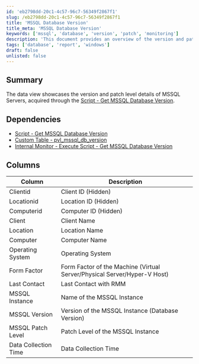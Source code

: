 ```yaml
---
id: 'eb2798dd-20c1-4c57-96c7-56349f2867f1'
slug: /eb2798dd-20c1-4c57-96c7-56349f2867f1
title: 'MSSQL Database Version'
title_meta: 'MSSQL Database Version'
keywords: ['mssql', 'database', 'version', 'patch', 'monitoring']
description: 'This document provides an overview of the version and patch level details of MSSQL Servers, detailing the data collected through the associated script and its dependencies. It outlines the key columns and their descriptions for better understanding and utilization.'
tags: ['database', 'report', 'windows']
draft: false
unlisted: false
---
```


## Summary

The data view showcases the version and patch level details of MSSQL Servers, acquired through the [Script - Get MSSQL Database Version](<../scripts/Get MSSQL Database Version.md>).

## Dependencies

- [Script - Get MSSQL Database Version](<../scripts/Get MSSQL Database Version.md>)
- [Custom Table - pvl_mssql_db_version](<../tables/pvl_mssql_db_version.md>)
- [Internal Monitor - Execute Script - Get MSSQL Database Version](<../monitors/Execute Script - Get MSSQL Database Version.md>)

## Columns

| Column                | Description                                                        |
|----------------------|--------------------------------------------------------------------|
| Clientid             | Client ID (Hidden)                                                |
| Locationid           | Location ID (Hidden)                                              |
| Computerid           | Computer ID (Hidden)                                              |
| Client               | Client Name                                                       |
| Location             | Location Name                                                     |
| Computer             | Computer Name                                                     |
| Operating System      | Operating System                                                  |
| Form Factor          | Form Factor of the Machine (Virtual Server/Physical Server/Hyper-V Host) |
| Last Contact         | Last Contact with RMM                                            |
| MSSQL Instance       | Name of the MSSQL Instance                                       |
| MSSQL Version        | Version of the MSSQL Instance (Database Version)                 |
| MSSQL Patch Level    | Patch Level of the MSSQL Instance                                 |
| Data Collection Time  | Data Collection Time                                              |



